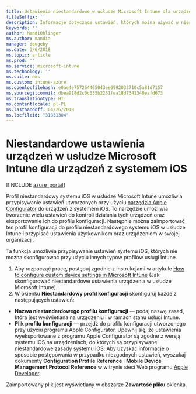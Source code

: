 ```yaml
---
title: Ustawienia niestandardowe w usłudze Microsoft Intune dla urządzeń z systemem iOS
titleSuffix: ''
description: Informacje dotyczące ustawień, których można używać w niestandardowym profilu systemu iOS w usłudze Microsoft Intune.
keywords: ''
author: MandiOhlinger
ms.author: mandia
manager: dougeby
ms.date: 3/6/2018
ms.topic: article
ms.prod: ''
ms.service: microsoft-intune
ms.technology: ''
ms.suite: ems
ms.custom: intune-azure
ms.openlocfilehash: e0ae4e757264465043ee6992033710c5a81d7157
ms.sourcegitcommit: dbea918d2c0c335b2251fea18d7341340eafd673
ms.translationtype: HT
ms.contentlocale: pl-PL
ms.lasthandoff: 04/26/2018
ms.locfileid: "31831304"
---
```

# <a name="microsoft-intune-custom-device-settings-for-devices-running-ios"></a>Niestandardowe ustawienia urządzeń w usłudze Microsoft Intune dla urządzeń z systemem iOS

[!INCLUDE [azure_portal](./includes/azure_portal.md)]

Profil niestandardowy systemu iOS w usłudze Microsoft Intune umożliwia przypisywanie ustawień utworzonych przy użyciu [narzędzia Apple Configurator](https://itunes.apple.com/app/apple-configurator-2/id1037126344?mt=12) do urządzeń z systemem iOS. To narzędzie umożliwia tworzenie wielu ustawień do kontroli działania tych urządzeń oraz eksportowanie ich do profilu konfiguracji. Następnie można zaimportować ten profil konfiguracji do profilu niestandardowego systemu iOS w usłudze Intune i przypisać ustawienia użytkownikom oraz urządzeniom w swojej organizacji.

Ta funkcja umożliwia przypisywanie ustawień systemu iOS, których nie można skonfigurować przy użyciu innych typów profilów usługi Intune.


1. Aby rozpocząć pracę, postępuj zgodnie z instrukcjami w artykule [How to configure custom device settings in Microsoft Intune](custom-settings-configure.md) (Jak skonfigurować niestandardowe ustawienia urządzenia w usłudze Microsoft Intune).
2. W okienku **Niestandardowy profil konfiguracji** skonfiguruj każde z następujących ustawień:

- **Nazwa niestandardowego profilu konfiguracji** — podaj nazwę zasad, która jest wyświetlana na urządzeniu i w ramach stanu usługi Intune.
- **Plik profilu konfiguracji** — przejdź do profilu konfiguracji utworzonego przy użyciu programu Apple Configurator.
Upewnij się, że ustawienia wyeksportowane z programu Apple Configurator są zgodne z wersją systemu iOS na urządzeniach, do których są przypisywane niestandardowe zasady systemu iOS. Aby uzyskać informacje o sposobie postępowania w przypadku niezgodnych ustawień, wyszukaj dokumenty **Configuration Profile Reference** i **Mobile Device Management Protocol Reference** w witrynie sieci Web programu [Apple Developer](https://developer.apple.com/).

Zaimportowany plik jest wyświetlany w obszarze **Zawartość pliku** okienka.
